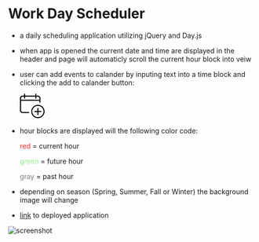 
<link rel="stylesheet" href="./assets/markdownstyle.css"/>

# Work Day Scheduler
* a daily scheduling application utilizing jQuery and Day.js
* when app is opened the current date and time are displayed in the header and page will automaticly scroll the current hour block into veiw
* user can add events to calander by inputing text into a time block and clicking the add to calander button:

    ![button-image](./assets/imgs/addmd.png)

* hour blocks are displayed will the following color code:
 
  <span style="color:#ff2e2e">red</span> = current hour
  
  <span style="color:#90EE90">green</span> = future hour
 
  <span style="color:gray">gray</span> = past hour

* depending on season (Spring, Summer, Fall or Winter) the background image will change











* [link](https://wattierdan.github.io/Day_Scheduler/) to deployed application


![screenshot](./assets/imgs/screencapture-file-C-Users-Dan-Projects-javascript-scheduler-index-html-2020-10-30-09_55_29.png)
